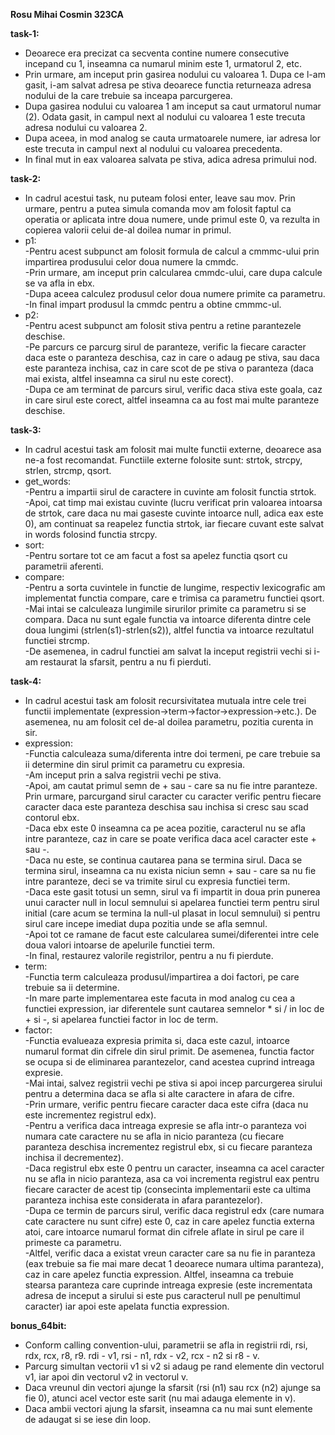 <b>Rosu Mihai Cosmin 323CA</b>

<b>task-1:</b>
- Deoarece era precizat ca secventa contine numere consecutive incepand cu 1,
inseamna ca numarul minim este 1, urmatorul 2, etc.
- Prin urmare, am inceput prin gasirea nodului cu valoarea 1. Dupa ce l-am
gasit, i-am salvat adresa pe stiva deoarece functia returneaza adresa nodului
de la care trebuie sa inceapa parcurgerea.
- Dupa gasirea nodului cu valoarea 1 am inceput sa caut urmatorul numar (2).
Odata gasit, in campul next al nodului cu valoarea 1 este trecuta adresa
nodului cu valoarea 2.
- Dupa aceea, in mod analog se cauta urmatoarele numere, iar adresa lor este
trecuta in campul next al nodului cu valoarea precedenta.
- In final mut in eax valoarea salvata pe stiva, adica adresa primului nod.

<b>task-2:</b>
- In cadrul acestui task, nu puteam folosi enter, leave sau mov. Prin urmare,
pentru a putea simula comanda mov am folosit faptul ca operatia or aplicata
intre doua numere, unde primul este 0, va rezulta in copierea valorii celui
de-al doilea numar in primul.
- p1:  
  -Pentru acest subpunct am folosit formula de calcul a cmmmc-ului prin
  impartirea produsului celor doua numere la cmmdc.  
  -Prin urmare, am inceput prin calcularea cmmdc-ului, care dupa calcule se va
  afla in ebx.  
  -Dupa aceea calculez produsul celor doua numere primite ca parametru.  
  -In final impart produsul la cmmdc pentru a obtine cmmmc-ul.
- p2:  
  -Pentru acest subpunct am folosit stiva pentru a retine parantezele deschise.  
  -Pe parcurs ce parcurg sirul de paranteze, verific la fiecare caracter daca
  este o paranteza deschisa, caz in care o adaug pe stiva, sau daca este
  paranteza inchisa, caz in care scot de pe stiva o paranteza (daca mai exista,
  altfel inseamna ca sirul nu este corect).  
  -Dupa ce am terminat de parcurs sirul, verific daca stiva este goala, caz in
  care sirul este corect, altfel inseamna ca au fost mai multe paranteze
  deschise.

<b>task-3:</b>
- In cadrul acestui task am folosit mai multe functii externe, deoarece asa ne-a
fost recomandat. Functiile externe folosite sunt: strtok, strcpy, strlen,
strcmp, qsort.
- get_words:  
  -Pentru a impartii sirul de caractere in cuvinte am folosit functia strtok.  
  -Apoi, cat timp mai existau cuvinte (lucru verificat prin valoarea intoarsa
  de strtok, care daca nu mai gaseste cuvinte intoarce null, adica eax este 0),
  am continuat sa reapelez functia strtok, iar fiecare cuvant este salvat in
  words folosind functia strcpy.
- sort:  
  -Pentru sortare tot ce am facut a fost sa apelez functia qsort cu parametrii
  aferenti.
- compare:  
  -Pentru a sorta cuvintele in functie de lungime, respectiv lexicografic am
  implementat functia compare, care e trimisa ca parametru functiei qsort.  
  -Mai intai se calculeaza lungimile sirurilor primite ca parametru si se
  compara. Daca nu sunt egale functia va intoarce diferenta dintre cele doua
  lungimi (strlen(s1)-strlen(s2)), altfel functia va intoarce rezultatul
  functiei strcmp.  
  -De asemenea, in cadrul functiei am salvat la inceput registrii vechi si i-am
  restaurat la sfarsit, pentru a nu fi pierduti.
  
<b>task-4:</b>
- In cadrul acestui task am folosit recursivitatea mutuala intre cele trei
functii implementate (expression->term->factor->expression->etc.). De asemenea,
nu am folosit cel de-al doilea parametru, pozitia curenta in sir.
- expression:  
  -Functia calculeaza suma/diferenta intre doi termeni, pe care trebuie sa ii
  determine din sirul primit ca parametru cu expresia.  
  -Am inceput prin a salva registrii vechi pe stiva.  
  -Apoi, am cautat primul semn de + sau - care sa nu fie intre paranteze. Prin
  urmare, parcurgand sirul caracter cu caracter verific pentru fiecare caracter
  daca este paranteza deschisa sau inchisa si cresc sau scad contorul ebx.  
  -Daca ebx este 0 inseamna ca pe acea pozitie, caracterul nu se afla intre
  paranteze, caz in care se poate verifica daca acel caracter este + sau -.  
  -Daca nu este, se continua cautarea pana se termina sirul. Daca se termina
  sirul, inseamna ca nu exista niciun semn + sau - care sa nu fie intre
  paranteze, deci se va trimite sirul cu expresia functiei term.  
  -Daca este gasit totusi un semn, sirul va fi impartit in doua prin punerea
  unui caracter null in locul semnului si apelarea functiei term pentru sirul
  initial (care acum se termina la null-ul plasat in locul semnului) si pentru
  sirul care incepe imediat dupa pozitia unde se afla semnul.  
  -Apoi tot ce ramane de facut este calcularea sumei/diferentei intre cele doua
  valori intoarse de apelurile functiei term.  
  -In final, restaurez valorile registrilor, pentru a nu fi pierdute.
- term:  
  -Functia term calculeaza produsul/impartirea a doi factori, pe care trebuie
  sa ii determine.  
  -In mare parte implementarea este facuta in mod analog cu cea a functiei
  expression, iar diferentele sunt cautarea semnelor * si / in loc de + si -,
  si apelarea functiei factor in loc de term.  
- factor:  
  -Functia evalueaza expresia primita si, daca este cazul, intoarce numarul
  format din cifrele din sirul primit. De asemenea, functia factor se ocupa si
  de eliminarea parantezelor, cand acestea cuprind intreaga expresie.  
  -Mai intai, salvez registrii vechi pe stiva si apoi incep parcurgerea sirului
  pentru a determina daca se afla si alte caractere in afara de cifre.  
  -Prin urmare, verific pentru fiecare caracter daca este cifra (daca nu este
  incrementez registrul edx).  
  -Pentru a verifica daca intreaga expresie se afla intr-o paranteza voi numara
  cate caractere nu se afla in nicio paranteza (cu fiecare paranteza deschisa
  incrementez registrul ebx, si cu fiecare paranteza inchisa il decrementez).  
  -Daca registrul ebx este 0 pentru un caracter, inseamna ca acel caracter nu
  se afla in nicio paranteza, asa ca voi incrementa registrul eax pentru
  fiecare caracter de acest tip (consecinta implementarii este ca ultima
  paranteza inchisa este considerata in afara parantezelor).  
  -Dupa ce termin de parcurs sirul, verific daca registrul edx (care numara
  cate caractere nu sunt cifre) este 0, caz in care apelez functia externa
  atoi, care intoarce numarul format din cifrele aflate in sirul pe care il
  primeste ca parametru.  
  -Altfel, verific daca a existat vreun caracter care sa nu fie in paranteza
  (eax trebuie sa fie mai mare decat 1 deoarece numara ultima paranteza), caz
  in care apelez functia expression. Altfel, inseamna ca trebuie stearsa
  paranteza care cuprinde intreaga expresie (este incrementata adresa de
  inceput a sirului si este pus caracterul null pe penultimul caracter) iar
  apoi este apelata functia expression.

<b>bonus_64bit:</b>
- Conform calling convention-ului, parametrii se afla in registrii rdi, rsi,
rdx, rcx, r8, r9. rdi - v1, rsi - n1, rdx - v2, rcx - n2 si r8 - v.
- Parcurg simultan vectorii v1 si v2 si adaug pe rand elemente din vectorul v1,
iar apoi din vectorul v2 in vectorul v.
- Daca vreunul din vectori ajunge la sfarsit (rsi (n1) sau rcx (n2) ajunge sa
fie 0), atunci acel vector este sarit (nu mai adauga elemente in v).
- Daca ambii vectori ajung la sfarsit, inseamna ca nu mai sunt elemente de
adaugat si se iese din loop.
